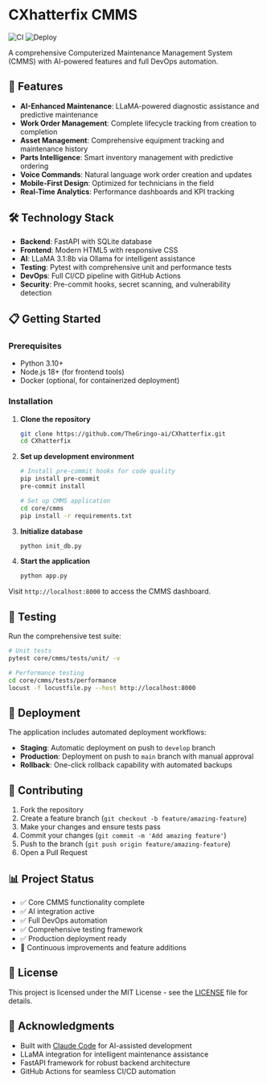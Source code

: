 # CXhatterfix CMMS

![CI](https://github.com/TheGringo-ai/CXhatterfix/actions/workflows/ci-cd.yml/badge.svg)
![Deploy](https://github.com/TheGringo-ai/CXhatterfix/actions/workflows/deploy.yml/badge.svg)

A comprehensive Computerized Maintenance Management System (CMMS) with AI-powered features and full DevOps automation.

## 🚀 Features

- **AI-Enhanced Maintenance**: LLaMA-powered diagnostic assistance and predictive maintenance
- **Work Order Management**: Complete lifecycle tracking from creation to completion
- **Asset Management**: Comprehensive equipment tracking and maintenance history
- **Parts Intelligence**: Smart inventory management with predictive ordering
- **Voice Commands**: Natural language work order creation and updates
- **Mobile-First Design**: Optimized for technicians in the field
- **Real-Time Analytics**: Performance dashboards and KPI tracking

## 🛠️ Technology Stack

- **Backend**: FastAPI with SQLite database
- **Frontend**: Modern HTML5 with responsive CSS
- **AI**: LLaMA 3.1:8b via Ollama for intelligent assistance
- **Testing**: Pytest with comprehensive unit and performance tests
- **DevOps**: Full CI/CD pipeline with GitHub Actions
- **Security**: Pre-commit hooks, secret scanning, and vulnerability detection

## 📋 Getting Started

### Prerequisites

- Python 3.10+
- Node.js 18+ (for frontend tools)
- Docker (optional, for containerized deployment)

### Installation

1. **Clone the repository**
   ```bash
   git clone https://github.com/TheGringo-ai/CXhatterfix.git
   cd CXhatterfix
   ```

2. **Set up development environment**
   ```bash
   # Install pre-commit hooks for code quality
   pip install pre-commit
   pre-commit install
   
   # Set up CMMS application
   cd core/cmms
   pip install -r requirements.txt
   ```

3. **Initialize database**
   ```bash
   python init_db.py
   ```

4. **Start the application**
   ```bash
   python app.py
   ```

Visit `http://localhost:8000` to access the CMMS dashboard.

## 🧪 Testing

Run the comprehensive test suite:

```bash
# Unit tests
pytest core/cmms/tests/unit/ -v

# Performance testing
cd core/cmms/tests/performance
locust -f locustfile.py --host http://localhost:8000
```

## 🚀 Deployment

The application includes automated deployment workflows:

- **Staging**: Automatic deployment on push to `develop` branch
- **Production**: Deployment on push to `main` branch with manual approval
- **Rollback**: One-click rollback capability with automated backups

## 🤝 Contributing

1. Fork the repository
2. Create a feature branch (`git checkout -b feature/amazing-feature`)
3. Make your changes and ensure tests pass
4. Commit your changes (`git commit -m 'Add amazing feature'`)
5. Push to the branch (`git push origin feature/amazing-feature`)
6. Open a Pull Request

## 📊 Project Status

- ✅ Core CMMS functionality complete
- ✅ AI integration active
- ✅ Full DevOps automation
- ✅ Comprehensive testing framework
- ✅ Production deployment ready
- 🔄 Continuous improvements and feature additions

## 📄 License

This project is licensed under the MIT License - see the [LICENSE](LICENSE) file for details.

## 🙏 Acknowledgments

- Built with [Claude Code](https://claude.ai/code) for AI-assisted development
- LLaMA integration for intelligent maintenance assistance
- FastAPI framework for robust backend architecture
- GitHub Actions for seamless CI/CD automation